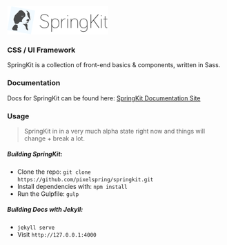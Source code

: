 ![SpringKit Logo](/docs/images/sk_logo.png?raw=true "SpringKit")

### CSS / UI Framework
SpringKit is a collection of front-end basics & components, written in Sass.

### Documentation
Docs for SpringKit can be found here: [SpringKit Documentation Site](https://springkit.pixelspring.co.uk)


### Usage
>SpringKit in in a very much alpha state right now and things will change + break a lot.

##### Building SpringKit:
* Clone the repo: `git clone https://github.com/pixelspring/springkit.git`
* Install dependencies with: `npm install`
* Run the Gulpfile: `gulp`

##### Building Docs with Jekyll:
* `jekyll serve`
* Visit `http://127.0.0.1:4000`
